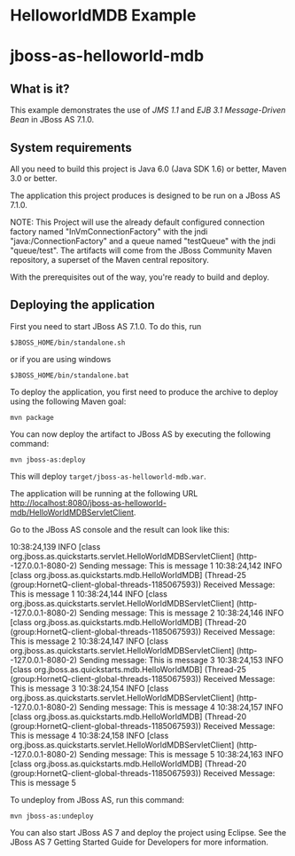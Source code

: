 HelloworldMDB Example
==================

jboss-as-helloworld-mdb
===============================

What is it?
-----------

This example demonstrates the use of *JMS 1.1* and *EJB 3.1 Message-Driven Bean* in JBoss AS 7.1.0.

System requirements
-------------------

All you need to build this project is Java 6.0 (Java SDK 1.6) or better, Maven
3.0 or better.

The application this project produces is designed to be run on a JBoss AS 7.1.0. 
 
NOTE:
This Project will use the already default configured connection factory named "InVmConnectionFactory" with the jndi "java:/ConnectionFactory" and a queue named "testQueue" with the jndi "queue/test".
The artifacts will come from the JBoss Community Maven repository, a superset of the Maven central repository.

With the prerequisites out of the way, you're ready to build and deploy.

Deploying the application
-------------------------
 
First you need to start JBoss AS 7.1.0. To do this, run
  
    $JBOSS_HOME/bin/standalone.sh
  
or if you are using windows
 
    $JBOSS_HOME/bin/standalone.bat

To deploy the application, you first need to produce the archive to deploy using
the following Maven goal:

    mvn package

You can now deploy the artifact to JBoss AS by executing the following command:

    mvn jboss-as:deploy

This will deploy `target/jboss-as-helloworld-mdb.war`.
 
The application will be running at the following URL <http://localhost:8080/jboss-as-helloworld-mdb/HelloWorldMDBServletClient>.

Go to the JBoss AS console and the result can look like this:

10:38:24,139 INFO  [class org.jboss.as.quickstarts.servlet.HelloWorldMDBServletClient] (http--127.0.0.1-8080-2) Sending message: This is message 1
10:38:24,142 INFO  [class org.jboss.as.quickstarts.mdb.HelloWorldMDB] (Thread-25 (group:HornetQ-client-global-threads-1185067593)) Received Message: This is message 1
10:38:24,144 INFO  [class org.jboss.as.quickstarts.servlet.HelloWorldMDBServletClient] (http--127.0.0.1-8080-2) Sending message: This is message 2
10:38:24,146 INFO  [class org.jboss.as.quickstarts.mdb.HelloWorldMDB] (Thread-20 (group:HornetQ-client-global-threads-1185067593)) Received Message: This is message 2
10:38:24,147 INFO  [class org.jboss.as.quickstarts.servlet.HelloWorldMDBServletClient] (http--127.0.0.1-8080-2) Sending message: This is message 3
10:38:24,153 INFO  [class org.jboss.as.quickstarts.mdb.HelloWorldMDB] (Thread-25 (group:HornetQ-client-global-threads-1185067593)) Received Message: This is message 3
10:38:24,154 INFO  [class org.jboss.as.quickstarts.servlet.HelloWorldMDBServletClient] (http--127.0.0.1-8080-2) Sending message: This is message 4
10:38:24,157 INFO  [class org.jboss.as.quickstarts.mdb.HelloWorldMDB] (Thread-20 (group:HornetQ-client-global-threads-1185067593)) Received Message: This is message 4
10:38:24,158 INFO  [class org.jboss.as.quickstarts.servlet.HelloWorldMDBServletClient] (http--127.0.0.1-8080-2) Sending message: This is message 5
10:38:24,163 INFO  [class org.jboss.as.quickstarts.mdb.HelloWorldMDB] (Thread-20 (group:HornetQ-client-global-threads-1185067593)) Received Message: This is message 5

To undeploy from JBoss AS, run this command:

    mvn jboss-as:undeploy

You can also start JBoss AS 7 and deploy the project using Eclipse. See the JBoss AS 7
Getting Started Guide for Developers for more information.
